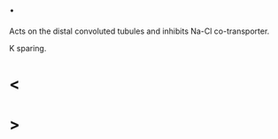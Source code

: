 # .

Acts on the distal convoluted tubules and inhibits Na-Cl co-transporter.

K sparing.

# <

# >
